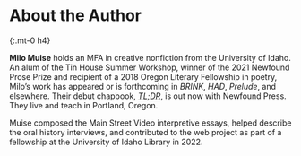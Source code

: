 # About the Author 
{:.mt-0 h4}

**Milo Muise** holds an MFA in creative nonfiction from the University of Idaho. An alum of the Tin House Summer Workshop, winner of the 2021 Newfound Prose Prize and recipient of a 2018 Oregon Literary Fellowship in poetry, Milo’s work has appeared or is forthcoming in *BRINK*, *HAD*, *Prelude*, and elsewhere. Their debut chapbook, [*TL;DR*](https://newfound.org/shop/milo-r-muise-tldr-print-e-book/), is out now with Newfound Press. They live and teach in Portland, Oregon.

Muise composed the Main Street Video interpretive essays, helped describe the oral history interviews, and contributed to the web project as part of a fellowship at the University of Idaho Library in 2022. 

